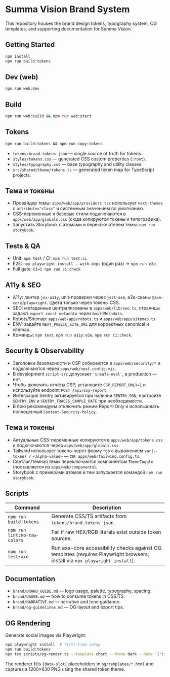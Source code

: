 # Summa Vision Brand System

This repository houses the brand design tokens, typography system, OG templates, and supporting documentation for Summa Vision.

## Getting Started

```bash
npm install
npm run build:tokens
```

## Dev (web)

```bash
npm run web:dev
```

## Build

```bash
npm run web:build && npm run web:start
```

## Tokens

```bash
npm run build:tokens && npm run copy:tokens
```

- `tokens/brand.tokens.json` — single source of truth for tokens.
- `styles/tokens.css` — generated CSS custom properties (`:root`).
- `styles/typography.css` — base typography and utility classes.
- `src/shared/theme/tokens.ts` — generated token map for TypeScript projects.

## Тема и токены

- Провайдер темы: `apps/web/app/providers.tsx` использует `next-themes` с `attribute="class"` и системным значением по умолчанию.
- CSS-переменные и базовые стили подключаются в `apps/web/app/globals.css` (сюда копируются токены и типографика).
- Запустить Storybook с атомами и переключателем темы: `npm run storybook`.

## Tests & QA

- Unit: `npm test` / CI: `npm run test:ci`
- E2E: `npx playwright install --with-deps` (один раз) → `npm run e2e`
- Full gate: `CI=1 npm run ci:check`

## A11y & SEO

- A11y: линтер `jsx-a11y`, unit-проверки через `jest-axe`, e2e-сканы `@axe-core/playwright`. Цвета только через токены CSS.
- SEO: метаданные централизованы в `apps/web/lib/seo.ts`, страницы задают `export const metadata` через `buildMetadata`.
- Robots/Sitemap: `apps/web/app/robots.ts` и `apps/web/app/sitemap.ts`.
- ENV: задайте `NEXT_PUBLIC_SITE_URL` для корректных canonical и sitemap.
- Команды: `npm test`, `npm run a11y:e2e`, `npm run ci:check`.

## Security & Observability

- Заголовки безопасности и CSP собираются в `apps/web/security/*` и подключаются через `apps/web/next.config.mjs`.
- В development `script-src` допускает `'unsafe-eval'`, в production — нет.
- Чтобы включить отчёты CSP, установите `CSP_REPORT_ONLY=1` и используйте endpoint `POST /api/csp-report`.
- Интеграция Sentry активируется при наличии `SENTRY_DSN`; настройте `SENTRY_ENV` и `SENTRY_TRACES_SAMPLE_RATE` при необходимости.
- В бою рекомендуем отключить режим Report-Only и использовать полноценный `Content-Security-Policy`.

## Тема и токены

- Актуальные CSS-переменные копируются в `apps/web/app/tokens.css` и подключаются через `apps/web/app/globals.css`.
- Tailwind использует токены через форму `rgb` c выражением `var(--token) / <alpha-value>` — см. `apps/web/tailwind.config.ts`.
- Светлая/тёмная темы переключаются компонентом `ThemeToggle` (поставляется из `apps/web/components`).
- Storybook с примерами атомов и тем запускается командой `npm run storybook`.

## Scripts

| Command                      | Description                                                                                                                  |
| ---------------------------- | ---------------------------------------------------------------------------------------------------------------------------- |
| `npm run build:tokens`       | Generate CSS/TS artifacts from `tokens/brand.tokens.json`.                                                                   |
| `npm run lint:no-raw-colors` | Fail if raw HEX/RGB literals exist outside token sources.                                                                    |
| `npm run test:axe`           | Run axe-core accessibility checks against OG templates (requires Playwright browsers; install via `npx playwright install`). |

## Documentation

- `brand/BRAND_GUIDE.md` — logo usage, palette, typography, spacing.
- `brand/USAGE.md` — how to consume tokens in CSS/TS.
- `brand/NARRATIVE.md` — narrative and tone guidance.
- `brand/og-guidelines.md` — OG layout and export tips.

## OG Rendering

Generate social images via Playwright:

```bash
npx playwright install  # first-time setup
npm run build:tokens
npx tsx scripts/og-render.ts --template chart --theme dark --data '{"title":"Night ridership up","subtitle":"+14% after pilot"}' --out ./dist/chart.png
```

The renderer fills `[data-slot]` placeholders in `og/templates/*.html` and captures a 1200×630 PNG using the shared token theme.
